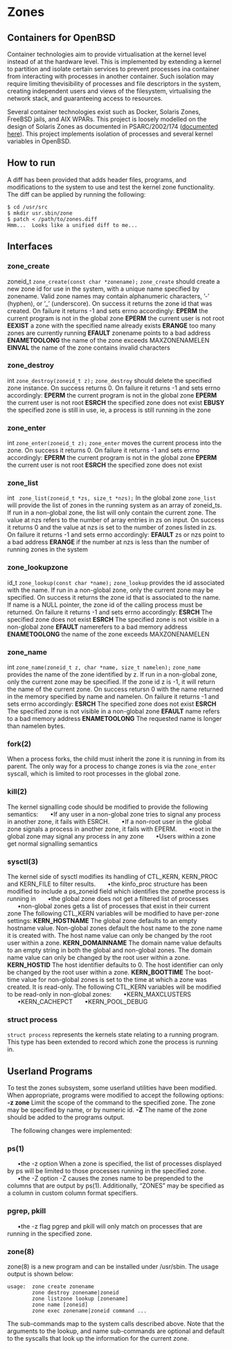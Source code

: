 # Zones                                                                         
## Containers for OpenBSD
Container technologies aim to provide virtualisation at the kernel level instead of at the hardware level. This is implemented by extending a kernel to partition and isolate certain services to prevent processes ina container from interacting with processes in another container. Such isolation may require limiting thevisibility of processes and file descriptors in the system, creating independent users and views of the filesystem, virtualising the network stack, and guaranteeing access to resources.

Several container technologies exist such as Docker, Solaris Zones, FreeBSD jails, and AIX WPARs. This project is loosely modelled on the design of Solaris Zones as documented in PSARC/2002/174 ([documented here](https://documents.pub/document/zones-designspecopensolaris.html)). This project implements isolation of processes and several kernel variables in OpenBSD.

## How to run
A diff has been provided that adds header files, programs, and modifications to the system to use and test the kernel zone functionality. The diff can be applied by running the following:
```
$ cd /usr/src
$ mkdir usr.sbin/zone
$ patch < /path/to/zones.diff
Hmm...  Looks like a unified diff to me...
```

## Interfaces
### zone_create
zoneid_t        `zone_create(const char *zonename);`
`zone_create` should create a new zone id for use in the system, with a unique name specified by zonename. Valid zone names may contain alphanumeric characters, ’-’ (hyphen), or ’_’ (underscore). On success it returns the zone id that was created. On failure it returns -1 and sets errno accordingly:
**EPERM** the current program is not in the global zone
**EPERM** the current user is not root
**EEXIST** a zone with the specified name already exists
**ERANGE** too many zones are currently running
**EFAULT** zonename points to a bad address
**ENAMETOOLONG** the name of the zone exceeds MAXZONENAMELEN
**EINVAL** the name of the zone contains invalid characters

### zone_destroy
int                `zone_destroy(zoneid_t z);`
`zone_destroy` should delete the specified zone instance. On success returns 0. On failure it returns -1 and sets errno accordingly:
**EPERM** the current program is not in the global zone
**EPERM** the current user is not root
**ESRCH** the specified zone does not exist
**EBUSY** the specified zone is still in use, ie, a process is still running in the zone

### zone_enter
int                `zone_enter(zoneid_t z);`
`zone_enter` moves the current process into the zone. On success it returns 0. On failure it returns -1 and sets errno accordingly:
**EPERM** the current program is not in the global zone
**EPERM** the current user is not root
**ESRCH** the specified zone does not exist

### zone_list
int               ` zone_list(zoneid_t *zs, size_t *nzs);`
In the global zone `zone_list` will provide the list of zones in the running system as an array of zoneid_ts. If run in a non-global zone, the list will only contain the current zone. The value at nzs refers to the number of array entries in zs on input. On success it returns 0 and the value at nzs is set to the number of zones listed in zs. On failure it returns -1 and sets errno accordingly:
**EFAULT** zs or nzs point to a bad address
**ERANGE** if the number at nzs is less than the number of running zones in the system

### zone_lookupzone
id_t        `zone_lookup(const char *name);`
`zone_lookup` provides the id associated with the name. If run in a non-global zone, only the current zone may be specified. On success it returns the zone id that is associated to the name. If name is a NULL pointer, the zone id of the calling process must be returned. On failure it returns -1 and sets errno accordingly:
**ESRCH** The specified zone does not exist
**ESRCH** The specified zone is not visible in a non-global zone
**EFAULT** namerefers to a bad memory address
**ENAMETOOLONG** the name of the zone exceeds MAXZONENAMELEN

### zone_name
int        `zone_name(zoneid_t z, char *name, size_t namelen);`
`zone_name` provides the name of the zone identified by z. If run in a non-global zone, only the current zone may be specified. If the zone id z is -1, it will return the name of the current zone. On success retursn 0 with the name returned in the memory specified by name and namelen. On failure it returns -1 and sets errno accordingly:
**ESRCH** The specified zone does not exist
**ESRCH** The specified zone is not visible in a non-global zone
**EFAULT** name refers to a bad memory address
**ENAMETOOLONG** The requested name is longer than namelen bytes.

### fork(2)
When a process forks, the child must inherit the zone it is running in from its parent. The only way for a process to change zones is via the `zone_enter` syscall, which is limited to root processes in the global zone.

### kill(2)
The kernel signalling code should be modified to provide the following semantics:
&nbsp;&nbsp;&nbsp;&nbsp;&nbsp;&nbsp;•If any user in a non-global zone tries to signal any process in another zone, it fails with ESRCH.
&nbsp;&nbsp;&nbsp;&nbsp;&nbsp;&nbsp;•If a non-root user in the global zone signals a process in another zone, it fails with EPERM.
&nbsp;&nbsp;&nbsp;&nbsp;&nbsp;&nbsp;•root in the global zone may signal any process in any zone
&nbsp;&nbsp;&nbsp;&nbsp;&nbsp;&nbsp;•Users within a zone get normal signalling semantics
### sysctl(3)
The kernel side of sysctl modifies its handling of CTL_KERN, KERN_PROC and KERN_FILE to filter results.
&nbsp;&nbsp;&nbsp;&nbsp;&nbsp;&nbsp;•the kinfo_proc structure has been modified to include a ps_zoneid field which identifies the zonethe process is running in
&nbsp;&nbsp;&nbsp;&nbsp;&nbsp;&nbsp;•the global zone does not get a filtered list of processes
&nbsp;&nbsp;&nbsp;&nbsp;&nbsp;&nbsp;•non-global zones gets a list of processes that exist in their current zone
The following CTL_KERN variables will be modified to have per-zone settings:
**KERN_HOSTNAME** The global zone defaults to an empty hostname value. Non-global zones default the host name to the zone name it is created with. The host name value can only be changed by the root user within a zone.
**KERN_DOMAINNAME** The domain name value defaults to an empty string in both the global and non-global zones. The domain name value can only be changed by the root user within a zone.
**KERN_HOSTID** The host identifier defaults to 0. The host identifier can only be changed by the root user within a zone.
**KERN_BOOTTIME** The boot-time value for non-global zones is set to the time at which a zone was created. It is read-only. The following CTL_KERN variables will be modified to be read-only in non-global zones:
&nbsp;&nbsp;&nbsp;&nbsp;&nbsp;&nbsp;•KERN_MAXCLUSTERS
&nbsp;&nbsp;&nbsp;&nbsp;&nbsp;&nbsp;•KERN_CACHEPCT
&nbsp;&nbsp;&nbsp;&nbsp;&nbsp;&nbsp;•KERN_POOL_DEBUG
### struct process
`struct process` represents the kernels state relating to a running program. This type has been extended to record which zone the process is running in.

## Userland Programs
To test the zones subsystem, some userland utilities have been modified. When appropriate, programs were modified to accept the following options:
**-z zone** Limit the scope of the command to the specified zone. The zone may be specified by name, or by numeric id.
**-Z** The name of the zone should be added to the programs output.

&nbsp;
The following changes were implemented:
### ps(1)
&nbsp;&nbsp;&nbsp;&nbsp;&nbsp;&nbsp;•the -z option
When a zone is specified, the list of processes displayed by ps will be limited to those processes running in the specified zone.
&nbsp;&nbsp;&nbsp;&nbsp;&nbsp;&nbsp;•the -Z option
-Z causes the zones name to be prepended to the columns that are output by ps(1). 
Additionally, “ZONES” may be specified as a column in custom column format specifiers.
### pgrep, pkill
&nbsp;&nbsp;&nbsp;&nbsp;&nbsp;&nbsp;•the -z flag
pgrep and pkill will only match on processes that are running in the specified zone.
### zone(8)
zone(8) is a new program and can be installed under /usr/sbin. The usage output is shown below: 
```
usage:  zone create zonename
        zone destroy zonename|zoneid
        zone listzone lookup [zonename]
        zone name [zoneid]
        zone exec zonename|zoneid command ...
```
The sub-commands map to the system calls described above. Note that the arguments to the lookup, and name sub-commands are optional and default to the syscalls that look up the information for the current zone.

